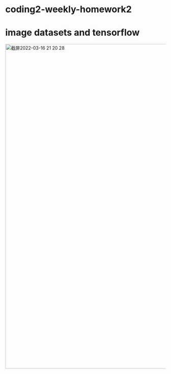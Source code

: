# coding2-weekly-homework2
# image datasets and tensorflow
<img width="1021" alt="截屏2022-03-16 21 20 28" src="https://user-images.githubusercontent.com/91951125/158694378-c3da437b-16ae-4317-944c-83ef44cf9713.png">
